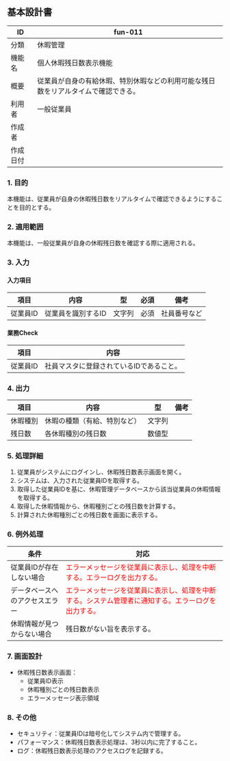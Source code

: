 ## 基本設計書

| ID      | fun-011                      |
| ------- | ---------------------------- |
| 分類    | 休暇管理                     |
| 機能名  | 個人休暇残日数表示機能           |
| 概要    | 従業員が自身の有給休暇、特別休暇などの利用可能な残日数をリアルタイムで確認できる。 |
| 利用者  | 一般従業員                   |
| 作成者  |                               |
| 作成日付 |                               |

### 1. 目的

本機能は、従業員が自身の休暇残日数をリアルタイムで確認できるようにすることを目的とする。

### 2. 適用範囲

本機能は、一般従業員が自身の休暇残日数を確認する際に適用される。

### 3. 入力

#### 入力項目

| 項目       | 内容                  | 型       | 必須   | 備考                                                                                       |
| ---------- | --------------------- | -------- | ------ | ------------------------------------------------------------------------------------------ |
| 従業員ID   | 従業員を識別するID     | 文字列   | 必須   | 社員番号など                                                                               |

#### 業務Check

| 項目       | 内容                                                                                   |
| ---------- | ------------------------------------------------------------------------------------ |
| 従業員ID   | 社員マスタに登録されているIDであること。                                                              |

### 4. 出力

| 項目       | 内容                     | 型       | 備考                               |
| ---------- | ------------------------ | -------- | ---------------------------------- |
| 休暇種別   | 休暇の種類（有給、特別など） | 文字列   |                                    |
| 残日数     | 各休暇種別の残日数       | 数値型   |                                    |

### 5. 処理詳細

1.  従業員がシステムにログインし、休暇残日数表示画面を開く。
2.  システムは、入力された従業員IDを取得する。
3.  取得した従業員IDを基に、休暇管理データベースから該当従業員の休暇情報を取得する。
4.  取得した休暇情報から、休暇種別ごとの残日数を計算する。
5.  計算された休暇種別ごとの残日数を画面に表示する。

### 6. 例外処理

| 条件                                                                    | 対応                                                                                                                       |
| ----------------------------------------------------------------------- | -------------------------------------------------------------------------------------------------------------------------- |
| 従業員IDが存在しない場合                                                        | <span style="color:red;">エラーメッセージを従業員に表示し、処理を中断する。エラーログを出力する。</span>                                         |
| データベースへのアクセスエラー                                                        | <span style="color:red;">エラーメッセージを従業員に表示し、処理を中断する。システム管理者に通知する。エラーログを出力する。</span>                         |
| 休暇情報が見つからない場合                                                        | 残日数がない旨を表示する。                                                        |

### 7. 画面設計

*   休暇残日数表示画面：
    *   従業員ID表示
    *   休暇種別ごとの残日数表示
    *   エラーメッセージ表示領域

### 8. その他

*   セキュリティ：従業員IDは暗号化してシステム内で管理する。
*   パフォーマンス：休暇残日数表示処理は、3秒以内に完了すること。
*   ログ：休暇残日数表示処理のアクセスログを記録する。
